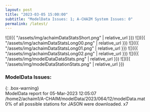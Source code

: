 ```yaml
---
layout: post
title: "2023-03-05 15:00:00"
subtitle: "ModelData Issues: 1; A-CHAIM System Issues: 0"
permalink: /latest/
---
```


![]({{ "/assets/img/achaimDataStatsShort.png" | relative_url }})
![]({{ "/assets/img/achaimDataStatsLong00.png" | relative_url }})
![]({{ "/assets/img/achaimDataStatsLong01.png" | relative_url }})
![]({{ "/assets/img/achaimDataStatsLong02.png" | relative_url }})
![]({{ "/assets/img/modelDataDataStats.png" | relative_url }})
![]({{ "/assets/img/modelDataStationStats.png" | relative_url }})

### ModelData Issues:  
  
{: .box-warning}  
 ModelData report for 05-Mar-2023 12:05:07   
 /home2/achaim1/A-CHAIM/modelData/2023/064/12/modelData.mat   
 0% of all possible stations for JASON were downloaded. x7   
  

